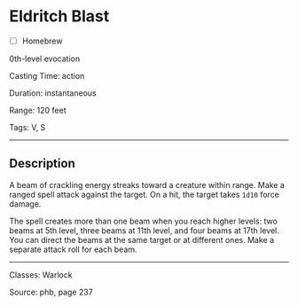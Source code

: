 # Eldritch Blast

- [ ] Homebrew

0th-level evocation

Casting Time: action

Duration: instantaneous

Range: 120 feet

Tags: V, S

---

## Description
A beam of crackling energy streaks toward a creature within range. Make a ranged spell attack against the target. On a hit, the target takes `1d10` force damage.

The spell creates more than one beam when you reach higher levels: two beams at 5th level, three beams at 11th level, and four beams at 17th level. You can direct the beams at the same target or at different ones. Make a separate attack roll for each beam.

---

Classes: Warlock

Source: phb, page 237
